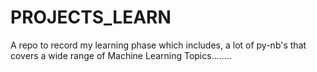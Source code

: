 # PROJECTS_LEARN
A repo to record my learning phase which includes, a lot of py-nb's that covers a wide range of Machine Learning Topics........
